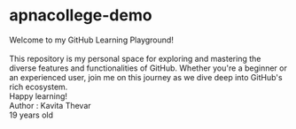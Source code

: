 # apnacollege-demo
Welcome to my GitHub Learning Playground!  
<br>
This repository is my personal space for exploring and mastering the diverse features and functionalities of GitHub. Whether you're a beginner or an experienced user, join me on this journey as we dive deep into GitHub's rich ecosystem.
<br>
Happy learning!
<br>
Author : Kavita Thevar
<br>
19 years old

